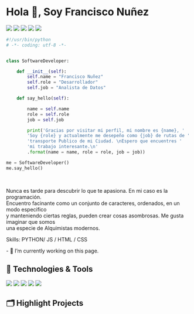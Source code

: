 
<h1>Hola 👋, Soy Francisco Nuñez</h1>

![](https://img.shields.io/badge/Editor-VS_Code-informational?style=flat&logo=visual-studio-code&logoColor=white&color=6aa6f8)
![](https://img.shields.io/badge/Code-Python-informational?style=flat&logo=python&logoColor=white&color=6aa6f8)
![](https://img.shields.io/badge/Code-JavaScript-informational?style=flat&logo=javascript&logoColor=white&color=6aa6f8)
![](https://img.shields.io/badge/Tools-Docker-informational?style=flat&logo=docker&logoColor=white&color=6aa6f8)
![](https://img.shields.io/badge/Tools-Kubernetes-informational?style=flat&logo=kubernetes&logoColor=white&color=6aa6f8)

```python
#!/usr/bin/python
# -*- coding: utf-8 -*-


class SoftwareDeveloper:

    def __init__(self):
        self.name = "Francisco Nuñez"
        self.role = "Desarrollador"
        self.job = "Analista de Datos"

    def say_hello(self):

        name = self.name
        role = self.role
        job = self.job

        print('Gracias por visitar mi perfil, mi nombre es {name}, '
        'Soy {role} y actualmente me desepeño como {job} de rutas de '
        'transporte Publico de mi Ciudad. \nEspero que encuentres '
        'mi trabajo interesante.\n'
        .format(name = name, role = role, job = job))

me = SoftwareDeveloper()
me.say_hello()
```

<br>
<p>Nunca es tarde para descubrir lo que te apasiona. En mi caso es la programación.<br>
Encuentro facinante como un conjunto de caracteres, ordenados, en un modo especifico <br>
y manteniendo ciertas reglas, pueden crear cosas asombrosas. Me gusta imaginar que somos <br>
una especie de Alquimistas modernos.

<p> Skills: PYTHON/ JS / HTML / CSS </p>
<p> - 🔭 I’m currently working on this page. </p>

## 🔧 Technologies & Tools

![](https://img.shields.io/badge/Editor-VS_Code-informational?style=flat&logo=visual-studio-code&logoColor=white&color=6aa6f8)
![](https://img.shields.io/badge/Code-Python-informational?style=flat&logo=python&logoColor=white&color=6aa6f8)
![](https://img.shields.io/badge/Code-JavaScript-informational?style=flat&logo=javascript&logoColor=white&color=6aa6f8)
![](https://img.shields.io/badge/Tools-Docker-informational?style=flat&logo=docker&logoColor=white&color=6aa6f8)
![](https://img.shields.io/badge/Tools-Kubernetes-informational?style=flat&logo=kubernetes&logoColor=white&color=6aa6f8)


## 🗂️ Highlight Projects














